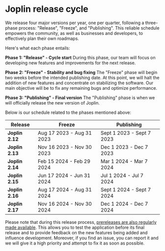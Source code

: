 # Joplin release cycle

We release four major versions per year, one per quarter, following a three-phase process: "Release", "Freeze", and "Publishing". This reliable schedule empowers the community, as well as businesses and developers, to effectively plan their own roadmaps.

Here's what each phase entails:

**Phase 1: "Release" - Cycle start** During this phase, our team will focus on developing new features and improvements for the next release.

**Phase 2: "Freeze" - Stability and bug fixing** The "Freeze" phase will begin two weeks before the intended publishing date. At this point, we will halt the addition of new features and concentrate on stabilizing the software. Our main objective will be to fix any remaining bugs and optimize performance.

**Phase 3: "Publishing" - Final version** The "Publishing" phase is when we will officially release the new version of Joplin.

Below is our schedule related to the phases mentioned above:

| Release | Freeze | Publishing |
| --- | --- | --- |
| **Joplin 2.12** | Aug 17 2023 - Aug 31 2023 | Sept 1 2023 - Sept 7 2023 |
| **Joplin 2.13** | Nov 16 2023 - Nov 30 2023 | Dec 1 2023 - Dec 7 2023 |
| **Joplin 2.14** | Feb 15 2024 - Feb 29 2024 | Mar 1 2024 - Mar 7 2024 |
| **Joplin 2.15** | Jun 17 2024 - Jun 31 2024 | Jul 1 2024 - Jul 7 2024 |
| **Joplin 2.16** | Aug 17 2024 - Aug 31 2024 | Sept 1 2024 - Sept 7 2024 |
| **Joplin 2.17** | Nov 16 2024 - Nov 30 2024 | Dec 1 2024 - Dec 7 2024 |

Please note that during this release process, [prereleases are also regularly made available](https://joplinapp.org/prereleases/). This allows you to test the application before its final release and to provide feedback on the new features being added and influence development. Moreover, if you find an issue, you can report it and we will give it a high priority and attempt to fix it as soon as possible.
